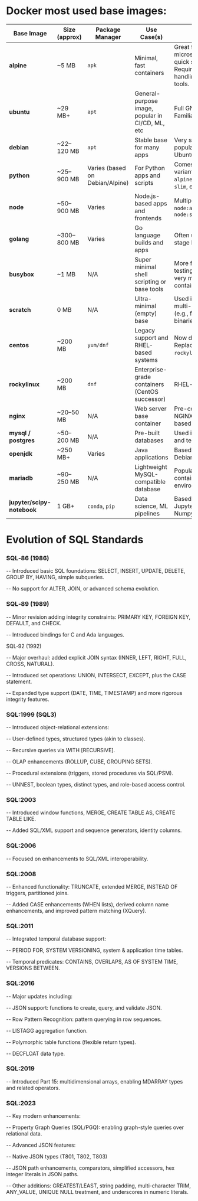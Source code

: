 # Docker most used base images:

| Base Image                 | Size (approx) | Package Manager                 | Use Case(s)                                      | Notes                                                                                   |
| -------------------------- | ------------- | ------------------------------- | ------------------------------------------------ | --------------------------------------------------------------------------------------- |
| **alpine**                 | \~5 MB        | `apk`                           | Minimal, fast containers                         | Great for microservices and quick startup. Requires careful handling for missing tools. |
| **ubuntu**                 | \~29 MB+      | `apt`                           | General-purpose image, popular in CI/CD, ML, etc | Full GNU toolchain. Familiar to most users.                                             |
| **debian**                 | \~22–120 MB   | `apt`                           | Stable base for many apps                        | Very stable and popular upstream of Ubuntu.                                             |
| **python**                 | \~25–900 MB   | Varies (based on Debian/Alpine) | For Python apps and scripts                      | Comes in many variants: `python:3.11-alpine`, `python:3.10-slim`, etc.                  |
| **node**                   | \~50–900 MB   | Varies                          | Node.js-based apps and frontends                 | Multiple variants like `node:alpine`, `node:slim`                                       |
| **golang**                 | \~300–800 MB  | Varies                          | Go language builds and apps                      | Often used with multi-stage builds.                                                     |
| **busybox**                | \~1 MB        | N/A                             | Super minimal shell scripting or base tools      | More for testing/debugging or very minimal containers.                                  |
| **scratch**                | 0 MB          | N/A                             | Ultra-minimal (empty) base                       | Used in final stage of multi-stage builds (e.g., for static binaries).                  |
| **centos**                 | \~200 MB      | `yum/dnf`                       | Legacy support and RHEL-based systems            | Now deprecated. Replaced by `rockylinux`, `alma`.                                       |
| **rockylinux**             | \~200 MB      | `dnf`                           | Enterprise-grade containers (CentOS successor)   | RHEL-compatible.                                                                        |
| **nginx**                  | \~20–50 MB    | N/A                             | Web server base container                        | Pre-configured with NGINX, sometimes based on Alpine.                                   |
| **mysql / postgres**       | \~50–200 MB   | N/A                             | Pre-built databases                              | Used in local dev, CI, and testing.                                                     |
| **openjdk**                | \~250 MB+     | Varies                          | Java applications                                | Based on Debian/Alpine/Ubuntu.                                                          |
| **mariadb**                | \~90–250 MB   | N/A                             | Lightweight MySQL-compatible database            | Popular in containerized environments.                                                  |
| **jupyter/scipy-notebook** | 1 GB+         | `conda`, `pip`                  | Data science, ML pipelines                       | Based on Debian with Jupyter, Pandas, Numpy, etc.                                       |

# Evolution of SQL Standards
### SQL‑86 (1986)

-- Introduced basic SQL foundations: SELECT, INSERT, UPDATE, DELETE, GROUP BY, HAVING, simple subqueries.

-- No support for ALTER, JOIN, or advanced schema evolution.

### SQL‑89 (1989)

-- Minor revision adding integrity constraints: PRIMARY KEY, FOREIGN KEY, DEFAULT, and CHECK.

-- Introduced bindings for C and Ada languages.

SQL‑92 (1992)

-- Major overhaul: added explicit JOIN syntax (INNER, LEFT, RIGHT, FULL, CROSS, NATURAL).

-- Introduced set operations: UNION, INTERSECT, EXCEPT, plus the CASE statement.

-- Expanded type support (DATE, TIME, TIMESTAMP) and more rigorous integrity features.

### SQL:1999 (SQL3)

-- Introduced object-relational extensions:

-- User-defined types, structured types (akin to classes).

-- Recursive queries via WITH [RECURSIVE].

-- OLAP enhancements (ROLLUP, CUBE, GROUPING SETS).

-- Procedural extensions (triggers, stored procedures via SQL/PSM).

-- UNNEST, boolean types, distinct types, and role-based access control.

### SQL:2003

-- Introduced window functions, MERGE, CREATE TABLE AS, CREATE TABLE LIKE.

-- Added SQL/XML support and sequence generators, identity columns.

### SQL:2006

-- Focused on enhancements to SQL/XML interoperability.

### SQL:2008

-- Enhanced functionality: TRUNCATE, extended MERGE, INSTEAD OF triggers, partitioned joins.

-- Added CASE enhancements (WHEN lists), derived column name enhancements, and improved pattern matching (XQuery).

### SQL:2011

-- Integrated temporal database support:

-- PERIOD FOR, SYSTEM VERSIONING, system & application time tables.

-- Temporal predicates: CONTAINS, OVERLAPS, AS OF SYSTEM TIME, VERSIONS BETWEEN.

### SQL:2016

-- Major updates including:

-- JSON support: functions to create, query, and validate JSON.

-- Row Pattern Recognition: pattern querying in row sequences.

-- LISTAGG aggregation function.

-- Polymorphic table functions (flexible return types).

-- DECFLOAT data type.

### SQL:2019

-- Introduced Part 15: multidimensional arrays, enabling MDARRAY types and related operators.

### SQL:2023

-- Key modern enhancements:

-- Property Graph Queries (SQL/PGQ): enabling graph-style queries over relational data.

-- Advanced JSON features:

-- Native JSON types (T801, T802, T803)

-- JSON path enhancements, comparators, simplified accessors, hex integer literals in JSON paths.

-- Other additions: GREATEST/LEAST, string padding, multi-character TRIM, ANY_VALUE, UNIQUE NULL treatment, and underscores in numeric literals.
